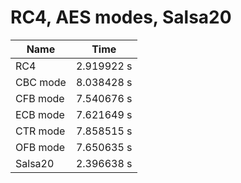 # RC4, AES modes, Salsa20
Name | Time
--- | ---
RC4 | 2.919922 s
CBC mode | 8.038428 s
CFB mode | 7.540676 s
ECB mode | 7.621649 s
CTR mode | 7.858515 s
OFB mode | 7.650635 s
Salsa20 | 2.396638 s